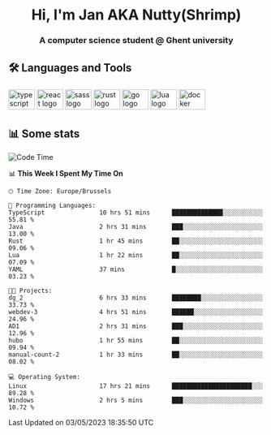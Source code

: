 <h1 align="center">Hi, I'm Jan AKA Nutty(Shrimp)</h1>
<h3 align="center">A computer science student @ Ghent university</h3>

<h2 align="left">🛠️ Languages and Tools</h2>

###

<div align="left">
  <img src="https://cdn.jsdelivr.net/gh/devicons/devicon/icons/typescript/typescript-original.svg" height="40" width="52" alt="typescript logo"  />
  <img src="https://cdn.jsdelivr.net/gh/devicons/devicon/icons/react/react-original.svg" height="40" width="52" alt="react logo"  />
  <img src="https://cdn.jsdelivr.net/gh/devicons/devicon/icons/sass/sass-original.svg" height="40" width="52" alt="sass logo"  />
  <img src="https://cdn.jsdelivr.net/gh/devicons/devicon/icons/rust/rust-plain.svg" height="40" width="52" alt="rust logo"  />
  <img src="https://cdn.jsdelivr.net/gh/devicons/devicon/icons/go/go-original.svg" height="40" width="52" alt="go logo"  />
  <img src="https://cdn.jsdelivr.net/gh/devicons/devicon/icons/lua/lua-original.svg" height="40" width="52" alt="lua logo"  />
  <img src="https://cdn.jsdelivr.net/gh/devicons/devicon/icons/docker/docker-original.svg" height="40" width="52" alt="docker logo"  />
</div>

<h2>📊 Some stats</h2>

<!--START_SECTION:waka-->
![Code Time](http://img.shields.io/badge/Code%20Time-3%2C090%20hrs%204%20mins-blue)

📊 **This Week I Spent My Time On** 

```text
🕑︎ Time Zone: Europe/Brussels

💬 Programming Languages: 
TypeScript               10 hrs 51 mins      ██████████████░░░░░░░░░░░   55.81 % 
Java                     2 hrs 31 mins       ███░░░░░░░░░░░░░░░░░░░░░░   13.00 % 
Rust                     1 hr 45 mins        ██░░░░░░░░░░░░░░░░░░░░░░░   09.06 % 
Lua                      1 hr 22 mins        ██░░░░░░░░░░░░░░░░░░░░░░░   07.09 % 
YAML                     37 mins             █░░░░░░░░░░░░░░░░░░░░░░░░   03.23 % 

🐱‍💻 Projects: 
dg_2                     6 hrs 33 mins       ████████░░░░░░░░░░░░░░░░░   33.73 % 
webdev-3                 4 hrs 51 mins       ██████░░░░░░░░░░░░░░░░░░░   24.96 % 
AD1                      2 hrs 31 mins       ███░░░░░░░░░░░░░░░░░░░░░░   12.96 % 
hubo                     1 hr 55 mins        ██░░░░░░░░░░░░░░░░░░░░░░░   09.94 % 
manual-count-2           1 hr 33 mins        ██░░░░░░░░░░░░░░░░░░░░░░░   08.02 % 

💻 Operating System: 
Linux                    17 hrs 21 mins      ██████████████████████░░░   89.28 % 
Windows                  2 hrs 5 mins        ███░░░░░░░░░░░░░░░░░░░░░░   10.72 % 
```


 Last Updated on 03/05/2023 18:35:50 UTC
<!--END_SECTION:waka-->
